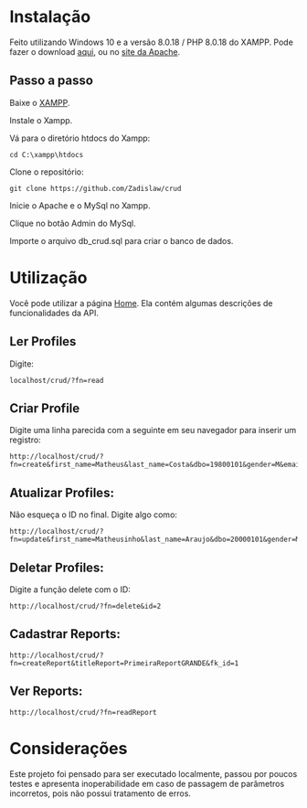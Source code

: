 # Instalação

Feito utilizando Windows 10 e a versão 8.0.18 / PHP 8.0.18 do XAMPP. Pode fazer o download [aqui](https://www.apachefriends.org/xampp-files/8.0.18/xampp-windows-x64-8.0.18-0-VS16-installer.exe), ou no [site da Apache](https://www.apachefriends.org/xampp-files/8.0.18/xampp-windows-x64-8.0.18-0-VS16-installer.exe).

## Passo a passo

Baixe o [XAMPP](https://www.apachefriends.org/xampp-files/8.0.18/xampp-windows-x64-8.0.18-0-VS16-installer.exe).

Instale o Xampp.

Vá para o diretório htdocs do Xampp:

```
cd C:\xampp\htdocs
```

Clone o repositório:

```
git clone https://github.com/Zadislaw/crud
```

Inicie o Apache e o MySql no Xampp.

Clique no botão Admin do MySql.

Importe o arquivo db_crud.sql para criar o banco de dados.



# Utilização


Você pode utilizar a página [Home](http://localhost/crud/index.html). Ela contém algumas descrições de funcionalidades da API.

## Ler Profiles

Digite:
```
localhost/crud/?fn=read
```


## Criar Profile

Digite uma linha parecida com a seguinte em seu navegador para inserir um registro:
```
http://localhost/crud/?fn=create&first_name=Matheus&last_name=Costa&dbo=19800101&gender=M&email=matheus@mail.com
```

## Atualizar Profiles:

Não esqueça o ID no final.
Digite algo como:
```
http://localhost/crud/?fn=update&first_name=Matheusinho&last_name=Araujo&dbo=20000101&gender=M&email=matheusinho@mail.com&id=1
```

## Deletar Profiles:


Digite a função delete com o ID: 
```
http://localhost/crud/?fn=delete&id=2
```

## Cadastrar Reports:

```
http://localhost/crud/?fn=createReport&titleReport=PrimeiraReportGRANDE&fk_id=1
```

## Ver Reports:

```
http://localhost/crud/?fn=readReport
```

# Considerações

Este projeto foi pensado para ser executado localmente, passou por poucos testes e apresenta inoperabilidade em caso de passagem de parâmetros incorretos, pois não possui tratamento de erros.
